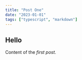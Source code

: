 ```yaml
---
title: "Post One"
date: "2023-01-01"
tags: ["typescript", "markdown"]
---
```

## Hello
Content of the *first post*.

